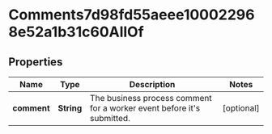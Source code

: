 

# Comments7d98fd55aeee100022968e52a1b31c60AllOf


## Properties

| Name | Type | Description | Notes |
|------------ | ------------- | ------------- | -------------|
|**comment** | **String** | The business process comment for a worker event before it&#39;s submitted. |  [optional] |



